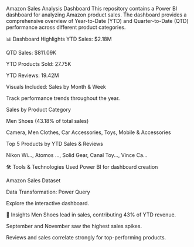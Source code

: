 Amazon Sales Analysis Dashboard
This repository contains a Power BI dashboard for analyzing Amazon product sales. The dashboard provides a comprehensive overview of Year-to-Date (YTD) and Quarter-to-Date (QTD) performance across different product categories.

📊 Dashboard Highlights
YTD Sales: $2.18M

QTD Sales: $811.09K

YTD Products Sold: 27.75K

YTD Reviews: 19.42M

Visuals Included:
Sales by Month & Week

Track performance trends throughout the year.

Sales by Product Category

Men Shoes (43.18% of total sales)

Camera, Men Clothes, Car Accessories, Toys, Mobile & Accessories

Top 5 Products by YTD Sales & Reviews

Nikon Wi..., Atomos ..., Solid Gear, Canal Toy..., Vince Ca...

🛠️ Tools & Technologies Used
Power BI for dashboard creation

Amazon Sales Dataset

Data Transformation: Power Query

Explore the interactive dashboard.

📌 Insights
Men Shoes lead in sales, contributing 43% of YTD revenue.

September and November saw the highest sales spikes.

Reviews and sales correlate strongly for top-performing products.
